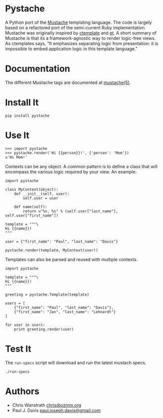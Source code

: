 Pystache
========

A Python port of the [Mustache][mustache] templating language. The code is
largely based on a refactored port of the semi-current Ruby implementation.
Mustache was originally inspired by [ctemplate][ctemplate] and [et][et]. A
short summary of Mustache is that its a framework-agnostic way to render
logic-free views. As ctemplates says, "It emphasizes separating logic from
presentation: it is impossible to embed application logic in this template
language."

Documentation
=============

The different Mustache tags are documented at [mustache(5)][mustache_5].

Install It
==========

    pip install pystache

Use It
======

    >>> import pystache
    >>> pystache.render('Hi {{person}}!', {'person': 'Mom'})
    u'Hi Mom!'

Contexts can be any object. A common pattern is to define a class that
will encompass the various logic required by your view. An example:

    import pystache
    
    class MyContext(object):
        def __init__(self, user):
            self.user = user
        
        def name(self):
            return u"%s, %s" % (self.user["last_name"], self.user["first_name"])

    template = """\
    Hi {{name}}!
    """

    user = {"first_name": "Paul", "last_name": "Davis"}

    pystache.render(template, MyContext(user))
    
Templates can also be parsed and reused with multiple contexts.

    import pystache
    
    template = """\
    Hi {{name}}!
    """
    
    greeting = pystache.Template(template)
    
    users = [
        {"first_name": "Paul", "last_name": "Davis"},
        {"first_name": "Jan", "last_name": "Lehnardt"}
    ]
    
    for user in users:
        print greeting.render(user)


Test It
=======

The `run-specs` script will download and run the latest mustach specs.

    ./run-specs

Authors
=======

* Chris Wanstrath <chris@ozmm.org>
* Paul J. Davis <paul.joseph.davis@gmail.com>



[ctemplate]: http://code.google.com/p/google-ctemplate/
[et]: http://www.ivan.fomichev.name/2008/05/erlang-template-engine-prototype.html
[mustache]: http://defunkt.github.com/mustache/
[mustache_5]: http://defunkt.github.com/mustache/mustache.5.html
